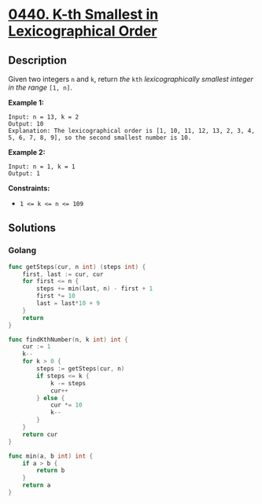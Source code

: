 # [0440. K-th Smallest in Lexicographical Order](https://leetcode-cn.com/problems/k-th-smallest-in-lexicographical-order/)



## Description


Given two integers `n` and `k`, return *the* `kth` *lexicographically smallest integer in the range* `[1, n]`.

 

**Example 1:**

```
Input: n = 13, k = 2
Output: 10
Explanation: The lexicographical order is [1, 10, 11, 12, 13, 2, 3, 4, 5, 6, 7, 8, 9], so the second smallest number is 10.
```

**Example 2:**

```
Input: n = 1, k = 1
Output: 1
```

 

**Constraints:**

- `1 <= k <= n <= 109`







## Solutions

<!-- tabs:start -->

### **Golang**

```go
func getSteps(cur, n int) (steps int) {
    first, last := cur, cur
    for first <= n {
        steps += min(last, n) - first + 1
        first *= 10
        last = last*10 + 9
    }
    return
}

func findKthNumber(n, k int) int {
    cur := 1
    k--
    for k > 0 {
        steps := getSteps(cur, n)
        if steps <= k {
            k -= steps
            cur++
        } else {
            cur *= 10
            k--
        }
    }
    return cur
}

func min(a, b int) int {
    if a > b {
        return b
    }
    return a
}

```

<!-- tabs:end -->

